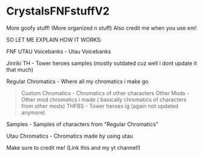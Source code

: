 # CrystalsFNFstuffV2
More goofy stuff! (More organized n stuff)
Also credit me when you use em!

SO LET ME EXPLAIN HOW IT WORKS:

FNF UTAU Voicebanks - Utau Voicebanks

Jinriki TH - Tower heroes samples (mostly outdated cuz well i dont update it that much)

Regular Chromatics - Where all my chromatics i make go
> Custom Chromatics - Chromatics of other characters
> Other Mods - Other mod chromatics i made ( basically chromatics of characters from other mods)
> THFBS - Tower heroes ig (again not updated anymore)

Samples - Samples of characters from "Regular Chromatics"

Utau Chromatics - Chromatics made by using utau

Make sure to credit me! (Link this and my yt channel!)
